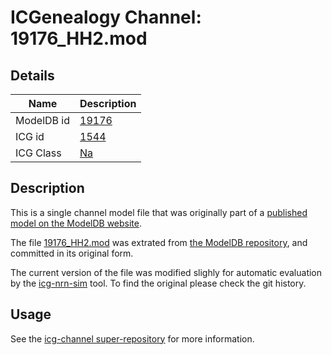 # ICGenealogy Channel: 19176\_HH2.mod

## Details

Name | Description
---- | -----------
ModelDB id | [19176](http://senselab.med.yale.edu/ModelDB/ShowModel.cshtml?model=19176)
ICG id | [1544](http://icg.neurotheory.ox.ac.uk/channels/2/1544)
ICG Class | [Na](http://icg.neurotheory.ox.ac.uk/channels/2)

## Description

This is a single channel model file that was originally part of a [published model on the ModelDB website](http://senselab.med.yale.edu/ModelDB/ShowModel.cshtml?model=19176).


The file [19176\_HH2.mod](19176_HH2.mod) was extrated from [the ModelDB repository](http://senselab.med.yale.edu/ModelDB/ShowModel.cshtml?model=19176), and committed in its original form.

The current version of the file was modified slighly for automatic evaluation by the [icg-nrn-sim](https://github.com/icgenealogy/icg-nrn-sim) tool. To find the original please check the git history.


## Usage

See the [icg-channel super-repository](https://github.com/icgenealogy/icg-channels) for more information.